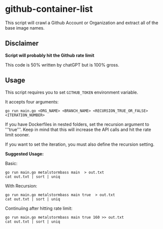 # github-container-list

This script will crawl a Github Account or Organization and extract all of the base image names.

## Disclaimer

<b> Script will probably hit the Github rate limit</b>

This code is 50% written by chatGPT but is 100% gross.

## Usage

This script requires you to set ```GITHUB_TOKEN``` environment variable.

It accepts four arguments:

```
go run main.go <ORG_NAME> <BRANCH_NAME> <RECURSION_TRUE_OR_FALSE> <ITERATION_NUMBER>
```

If you have Dockerfiles in nested folders, set the recursion argument to '''true'''. Keep in mind that this will increase the API calls and hit the rate limit sooner.

If you want to set the iteration, you must also define the recursion setting.

<b> Suggested Usage: </B>

Basic:

```
go run main.go metalstormbass main  > out.txt
cat out.txt | sort | uniq
```

With Recursion: 
```
go run main.go metalstormbass main true  > out.txt
cat out.txt | sort | uniq
```

Continuiing after hitting rate limit:
```
go run main.go metalstormbass main true 160 >> out.txt
cat out.txt | sort | uniq
```